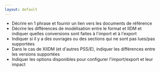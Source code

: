 ```yaml
---
layout: default
---
```


- Décrire en 1 phrase et fournir un lien vers les documents de référence
- Décrire les différences de modélisation entre le format et IIDM et indiquer quelles conversions sont faites à l'import et à l'export
- Indiquer si il y a des ouvrages ou des sections qui ne sont pas lues/pas supportées
- Dans le cas de XIIDM (et d'autres PSS/E), indiquer les différences entre les versions supportées
- Indiquer les options disponibles pour configurer l'import/export et leur impact


